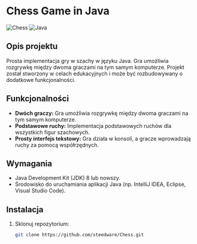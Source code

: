 # Chess Game in Java

![Chess](https://img.shields.io/badge/Game-Chess-blue)
![Java](https://img.shields.io/badge/Language-Java-orange)


## Opis projektu

Prosta implementacja gry w szachy w języku Java. Gra umożliwia rozgrywkę między dwoma graczami na tym samym komputerze. Projekt został stworzony w celach edukacyjnych i może być rozbudowywany o dodatkowe funkcjonalności.

## Funkcjonalności

- **Dwóch graczy:** Gra umożliwia rozgrywkę między dwoma graczami na tym samym komputerze.
- **Podstawowe ruchy:** Implementacja podstawowych ruchów dla wszystkich figur szachowych.
- **Prosty interfejs tekstowy:** Gra działa w konsoli, a gracze wprowadzają ruchy za pomocą współrzędnych.

## Wymagania

- Java Development Kit (JDK) 8 lub nowszy.
- Środowisko do uruchamiania aplikacji Java (np. IntelliJ IDEA, Eclipse, Visual Studio Code).

## Instalacja

1. Sklonuj repozytorium:
   ```bash
   git clone https://github.com/steedware/Chess.git

